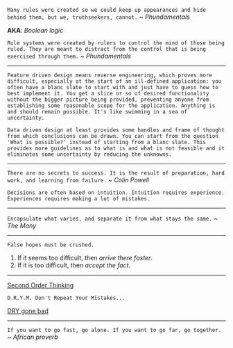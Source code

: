 ﻿`Many rules were created so we could keep up appearances and hide behind them, but we, truthseekers, cannot.` ~ _Phundamentals_

**AKA**: _Boolean logic_

`Rule systems were created by rulers to control the mind of those being ruled.
They are meant to distract from the control that is being exercised through them.` ~ _Phundamentals_

---

`
Feature driven design means reverse engineering, which proves more difficult, especially at the start of an ill-defined application:
you often have a blanc slate to start with and just have to guess how to best implement it.
You get a slice or so of desired functionality without the bigger picture being provided, preventing anyone from establishing some reasonable scope for the application.
Anything is and should remain possible. It's like swimming in a sea of uncertainty.
`

`
Data driven design at least provides some handles and frame of thought from which conclusions can be drawn.
You can start from the question 'What is possible?' instead of starting from a blanc slate.
This provides more guidelines as to what is and what is not feasible and it eliminates some uncertainty by reducing the unknowns.
`

---

`There are no secrets to success. It is the result of preparation, hard work, and learning from failure.` ~ _Colin Powell_

`Decisions are often based on intuition. Intuition requires experience. Experiences requires making a lot of mistakes.`

---

`Encapsulate what varies, and separate it from what stays the same.` ~ _The Many_

---

`False hopes must be crushed.`

1. If it seems too difficult, then _arrive there faster_.
2. If it is too difficult, then _accept the fact_.

---

[Second Order Thinking](https://fs.blog/chestertons-fence/)

`D.R.Y.M. Don't Repeat Your Mistakes...`

[DRY gone bad](https://aaronstannard.com/dry-gone-bad-bespoke-company-framework/)

---

`If you want to go fast, go alone. If you want to go far, go together.` ~ _African proverb_
